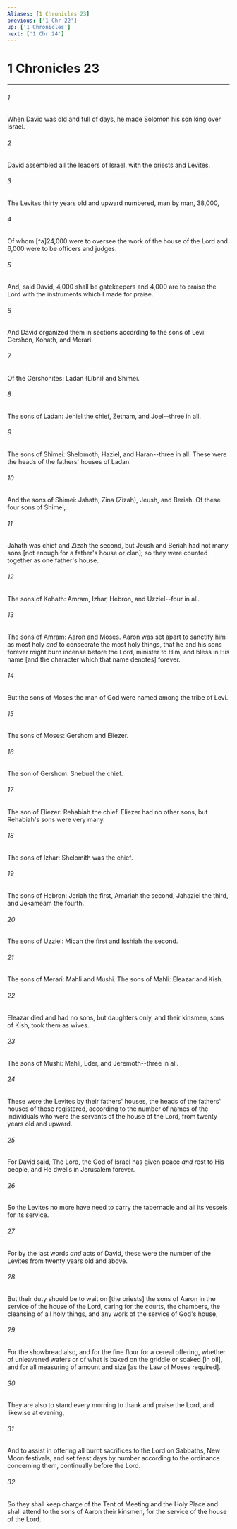 ```yaml
---
Aliases: [1 Chronicles 23]
previous: ['1 Chr 22']
up: ['1 Chronicles']
next: ['1 Chr 24']
---
```

# 1 Chronicles 23

***














###### 1 






When David was old and full of days, he made Solomon his son king over Israel. 













###### 2 






David assembled all the leaders of Israel, with the priests and Levites. 













###### 3 






The Levites thirty years old and upward numbered, man by man, 38,000, 













###### 4 






Of whom [^a]24,000 were to oversee the work of the house of the Lord and 6,000 were to be officers and judges. 













###### 5 






And, said David, 4,000 shall be gatekeepers and 4,000 are to praise the Lord with the instruments which I made for praise. 













###### 6 






And David organized them in sections according to the sons of Levi: Gershon, Kohath, and Merari. 













###### 7 






Of the Gershonites: Ladan (Libni) and Shimei. 













###### 8 






The sons of Ladan: Jehiel the chief, Zetham, and Joel--three in all. 













###### 9 






The sons of Shimei: Shelomoth, Haziel, and Haran--three in all. These were the heads of the fathers' houses of Ladan. 













###### 10 






And the sons of Shimei: Jahath, Zina (Zizah), Jeush, and Beriah. Of these four sons of Shimei, 













###### 11 






Jahath was chief and Zizah the second, but Jeush and Beriah had not many sons [not enough for a father's house or clan]; so they were counted together as one father's house. 













###### 12 






The sons of Kohath: Amram, Izhar, Hebron, and Uzziel--four in all. 













###### 13 






The sons of Amram: Aaron and Moses. Aaron was set apart to sanctify him as most holy _and_ to consecrate the most holy things, that he and his sons forever might burn incense before the Lord, minister to Him, and bless in His name [and the character which that name denotes] forever. 













###### 14 






But the sons of Moses the man of God were named among the tribe of Levi. 













###### 15 






The sons of Moses: Gershom and Eliezer. 













###### 16 






The son of Gershom: Shebuel the chief. 













###### 17 






The son of Eliezer: Rehabiah the chief. Eliezer had no other sons, but Rehabiah's sons were very many. 













###### 18 






The sons of Izhar: Shelomith was the chief. 













###### 19 






The sons of Hebron: Jeriah the first, Amariah the second, Jahaziel the third, and Jekameam the fourth. 













###### 20 






The sons of Uzziel: Micah the first and Isshiah the second. 













###### 21 






The sons of Merari: Mahli and Mushi. The sons of Mahli: Eleazar and Kish. 













###### 22 






Eleazar died and had no sons, but daughters only, and their kinsmen, sons of Kish, took them as wives. 













###### 23 






The sons of Mushi: Mahli, Eder, and Jeremoth--three in all. 













###### 24 






These were the Levites by their fathers' houses, the heads of the fathers' houses of those registered, according to the number of names of the individuals who were the servants of the house of the Lord, from twenty years old and upward. 













###### 25 






For David said, The Lord, the God of Israel has given peace _and_ rest to His people, and He dwells in Jerusalem forever. 













###### 26 






So the Levites no more have need to carry the tabernacle and all its vessels for its service. 













###### 27 






For by the last words _and_ acts of David, these were the number of the Levites from twenty years old and above. 













###### 28 






But their duty should be to wait on [the priests] the sons of Aaron in the service of the house of the Lord, caring for the courts, the chambers, the cleansing of all holy things, and any work of the service of God's house, 













###### 29 






For the showbread also, and for the fine flour for a cereal offering, whether of unleavened wafers or of what is baked on the griddle or soaked [in oil], and for all measuring of amount and size [as the Law of Moses required]. 













###### 30 






They are also to stand every morning to thank and praise the Lord, and likewise at evening, 













###### 31 






And to assist in offering all burnt sacrifices to the Lord on Sabbaths, New Moon festivals, and set feast days by number according to the ordinance concerning them, continually before the Lord. 













###### 32 






So they shall keep charge of the Tent of Meeting and the Holy Place and shall attend to the sons of Aaron their kinsmen, for the service of the house of the Lord.
